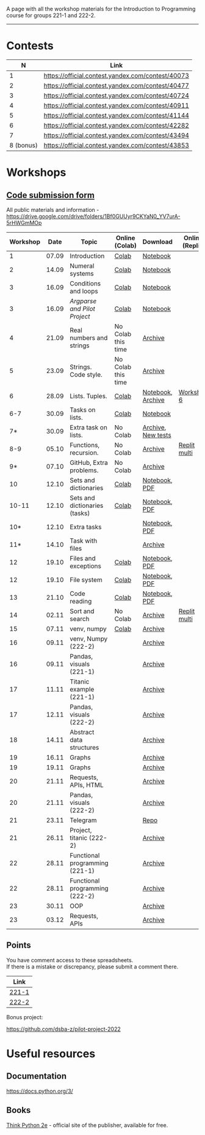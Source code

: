 A page with all the workshop materials for the Introduction to Programming course for groups 221-1 and 222-2.

-----

# Contests

| N | Link |
|---|------|
| 1 | https://official.contest.yandex.com/contest/40073 |
| 2 | https://official.contest.yandex.com/contest/40477 |
| 3 | https://official.contest.yandex.com/contest/40724 |
| 4 | https://official.contest.yandex.com/contest/40911 |
| 5 | https://official.contest.yandex.com/contest/41144 |
| 6 | https://official.contest.yandex.com/contest/42282 |
| 7 | https://official.contest.yandex.com/contest/43494 |
| 8 (bonus) | https://official.contest.yandex.com/contest/43853 |


# Workshops

## [**Code submission form**][codeform]

All public materials and information - https://drive.google.com/drive/folders/1Bf0GUUyr9CKYaN0_YV7urA-5rHWGmMOp


| Workshop |  Date |           Topic              |      Online (Colab)       |     Download                                  |  Online (Replit)       |
|----------|-------|------------------------------|---------------------------|-----------------------------------------------|------------------------|
| 1        | 07.09 | Introduction                 |     [Colab][w1colab]      | [Notebook][w1dl]                              |                        | 
| 2        | 14.09 | Numeral systems              |    [Colab][w2_num_colab]  | [Notebook][w2_num_dl]                         |                        | 
| 3        | 16.09 | Conditions and loops         |    [Colab][w2_if_colab]   | [Notebook][w2_if_dl]                          |                        | 
| 3        | 16.09 | *Argparse and Pilot Project* |[Colab][w2_argparse_colab] | [Notebook][w2_argparse_dl]                    |                        | 
| 4        | 21.09 | Real numbers and strings     |    No Colab this time     | [Archive][w3_strings_dl]                      |                        | 
| 5        | 23.09 | Strings. Code style.         |    No Colab this time     | [Archive][w3_strings2_dl]                     |                        | 
| 6        | 28.09 | Lists. Tuples.               |      [Colab][w4_1_cl]     | [Notebook][w4_1_dl], [Archive][w4_py]         | [Workshop 6][w4_1_r]   |
| 6-7      | 30.09 | Tasks on lists.              |      [Colab][w4_2_cl]     | [Notebook][w4_2_dl]                           |                        |
| 7*       | 30.09 | Extra task on lists.         |      No Colab             | [Archive][w4_extra], [New tests][w4_newtest]  |                        | 
| 8-9      | 05.10 | Functions, recursion.        |      No Colab             | [Archive][w8]                                 |  [Replit multi][w8_r]  |
| 9*       | 07.10 | GitHub, Extra problems.      |      No Colab             | [Archive][w9p]                                |                        |
| 10       | 12.10 | Sets and dictionaries        |      [Colab][w10c]        | [Notebook][w10], [PDF][w10pdf]                |                        | 
| 10-11    | 12.10 | Sets and dictionaries (tasks)|      [Colab][w11c]        | [Notebook][w11], [PDF][w11pdf]                |                        | 
| 10*      | 12.10 | Extra tasks                  |                           | [Notebook][w10ei], [PDF][w10ep]               |                        | 
| 11*      | 14.10 | Task with files              |                           | [Archive][w11pil]                             |                        | 
| 12       | 19.10 | Files and exceptions         |      [Colab][w12c]        | [Notebook][w12i], [PDF][w12p]                 |                        | 
| 12       | 19.10 | File system                  |      [Colab][w12_2c]      | [Notebook][w12_2i], [PDF][w12_2p]             |                        |
| 13       | 21.10 | Code reading                 |      [Colab][w13c]        | [Notebook][w13i], [PDF][w13p]                 |                        |
| 14       | 02.11 | Sort and search              |      No Colab             | [Archive][w14d]                               | [Replit multi][w14r]   |
| 15       | 07.11 | venv, numpy                  |      [Colab][w15c]        | [Archive][w15d]                               |                        |
| 16       | 09.11 | venv, Numpy (222-2)          |                           | [Archive][w16d_np]                            |                        |
| 16       | 09.11 | Pandas, visuals (221-1)      |                           | [Archive][w16d_p]                             |                        |
| 17       | 11.11 | Titanic example (221-1)      |                           | [Archive][w17d_p]                             |                        |
| 17       | 12.11 | Pandas, visuals (222-2)      |                           | [Archive][w17d_np]                            |                        |
| 18       | 14.11 | Abstract data structures     |                           | [Archive][w18d]                               |                        |
| 19       | 16.11 | Graphs                       |                           | [Archive][w19d_p]                             |                        |
| 19       | 19.11 | Graphs                       |                           | [Archive][w19d_np]                            |                        |
| 20       | 21.11 | Requests, APIs, HTML         |                           | [Archive][w20d_p]                             |                        |
| 20       | 21.11 | Pandas, visuals (222-2)      |                           | [Archive][w17d_np]                            |                        |
| 21       | 23.11 | Telegram                     |                           | [Repo](https://github.com/dsba-z/dsba2022-tg) |                        |
| 21       | 26.11 | Project, titanic (222-2)     |                           | [Archive][w21d_np]                            |                        |
| 22       | 28.11 | Functional programming (221-1) |                         | [Archive][w22d_p]                             |                        |
| 22       | 28.11 | Functional programming (222-2) |                         | [Archive][w22d_np]                            |                        |
| 23       | 30.11 | OOP                          |                           | [Archive][w23d_p]                             |                        |
| 23       | 03.12 | Requests, APIs               |                           | [Archive][w23d_np]                             |                        |

## Points

You have comment access to these spreadsheets.  
If there is a mistake or discrepancy, please submit a comment there.

| Link |
|-------------|
| [221-1](https://docs.google.com/spreadsheets/d/1pDm5pkMTnfvrxfvwpoZlaRLNKfc4i2HQIh3_QKPg6V4/edit?usp=sharing) |
| [222-2](https://docs.google.com/spreadsheets/d/1WbA4aTaWqT_baaN8CiEEkIb0UTLmVJp1ObLef4YSQxg/edit?usp=sharing) |


Bonus project:

https://github.com/dsba-z/pilot-project-2022

# Useful resources

## Documentation

https://docs.python.org/3/

## Books

[Think Python 2e](https://greenteapress.com/wp/think-python-2e/) - official site of the publisher, available for free.

[codeform]: https://docs.google.com/forms/d/e/1FAIpQLSe-rqt0yqQCnEDbGmMhMyEosYOyYXWVbFqH6YkPA2bgrjTNyA/viewform

[w1colab]: https://colab.research.google.com/drive/1-FiCxyZbSGnoJ26-DXDZo0jYAOiVFT4Y
[w1dl]: https://drive.google.com/uc?export=download&id=1-FiCxyZbSGnoJ26-DXDZo0jYAOiVFT4Y

[w2_num_colab]: https://colab.research.google.com/drive/1jR__YPqHxjtJJmyTQ5dfBooSo4_WXOqV
[w2_num_dl]: https://drive.google.com/uc?export=download&id=1jR__YPqHxjtJJmyTQ5dfBooSo4_WXOqV

[w2_if_colab]: https://colab.research.google.com/drive/19-MCsutJtb9NB7iFpmjMDjXXJIDEA86V
[w2_if_dl]: https://drive.google.com/uc?export=download&id=19-MCsutJtb9NB7iFpmjMDjXXJIDEA86V

[w2_argparse_colab]: https://colab.research.google.com/drive/1HoVq-X0k02z9Xz3v-XCQBGZ88rUKWW4B
[w2_argparse_dl]: https://drive.google.com/uc?export=download&id=1HoVq-X0k02z9Xz3v-XCQBGZ88rUKWW4B

[w3_strings_dl]: https://drive.google.com/uc?export=download&id=12nN68oEluxw_8Ovrt5vmeBs4RO4zGFPQ
[w3_strings2_dl]: https://drive.google.com/uc?export=download&id=15ol_KM4iOEc3KKasbNWpTx8kBYXaO6MZ

[w4_1_r]: https://replit.com/@l8doku/Workshop6lists

[w4_1_cl]: https://colab.research.google.com/drive/1jDuF9WzkyIWy794z5fz9vJzh5cXD2E8R
[w4_1_dl]: https://drive.google.com/uc?export=download&id=1jDuF9WzkyIWy794z5fz9vJzh5cXD2E8R

[w4_2_cl]: https://colab.research.google.com/drive/1BG9zMmJyFZwMtetodpkgJaxH2-5x_65C
[w4_2_dl]: https://drive.google.com/uc?export=download&id=1BG9zMmJyFZwMtetodpkgJaxH2-5x_65C

[w4_py]: https://drive.google.com/uc?export=download&id=1Z1xF3ClSJ3D0mTBZvgB4HB93bzidiYn9

[w4_extra]: https://drive.google.com/uc?export=download&id=1PmqjH-HoI7B7sQH35dAza0jE1p1dRxFa
[w4_newtest]: https://drive.google.com/uc?export=download&id=1sJpej6wM5BGSfaxKRYYf_QHnIqIgZw7V

[w8]: https://drive.google.com/uc?export=download&id=114DyMpuwLIDkPTAiVDJjxz1UYqUX0Mo9
[w8_r]: https://replit.com/join/nbutkccbri-l8doku

[w9p]: https://drive.google.com/uc?export=download&id=13xWL_xoV8q9vVvqglngJ-

[w10]: https://drive.google.com/uc?export=download&id=1c2iuUYXmLKUrbqM1viaBDHevZhl-tuTW
[w10c]: https://colab.research.google.com/drive/1c2iuUYXmLKUrbqM1viaBDHevZhl-tuTW
[w10pdf]: https://drive.google.com/uc?export=download&id=12WzXNCpGYW1TZwENFmVQbeV5UT8qpr0r
[w11]: https://drive.google.com/uc?export=download&id=1_-1t7Y9U4AYp2qB_Ha2n5a-3U-iB8im3
[w11c]: https://colab.research.google.com/drive/1_-1t7Y9U4AYp2qB_Ha2n5a-3U-iB8im3
[w11pdf]: https://drive.google.com/uc?export=download&id=1CLYuwDXxYdm7Z2ln7rxRvtFMd1B9wgE0

[w10ep]: https://drive.google.com/file/d/1nweMX3w019ihoTox_7VHzXgHTqCXUr2V/view?usp=sharing
[w10ei]: https://drive.google.com/uc?export=download&id=1dsGSrWK4Cldp6hAnVTNOGwklCQui9Qzt

[w12p]: https://drive.google.com/uc?export=download&id=1CcBRDldXrdsviT5fxt15MzLpLnB1lPnQ
[w12c]: https://colab.research.google.com/drive/1NFhpUAsBaQjQxxxgfzWG8mmL1ru1c1a0
[w12i]: https://drive.google.com/uc?export=download&id=1NFhpUAsBaQjQxxxgfzWG8mmL1ru1c1a0

[w11pil]: https://drive.google.com/uc?export=download&id=1LwA0Wh5OKItr-QUolH_uO2pqBoS2R1Yh

[w12_2c]: https://colab.research.google.com/drive/15Ose0T4UpzhvQL6WdZVbL8cx4lhh9cQr
[w12_2i]: https://drive.google.com/uc?export=download&id=15Ose0T4UpzhvQL6WdZVbL8cx4lhh9cQr
[w12_2p]: https://drive.google.com/uc?export=download&id=1bK8bebnQ1PKYMoX5R_Tk3sgs8aPaq_RH

[w13c]: https://colab.research.google.com/drive/1VSxYW9JKw4MRzT5cfSHuWI9wVahYmBNG
[w13i]: https://drive.google.com/uc?export=download&id=1VSxYW9JKw4MRzT5cfSHuWI9wVahYmBNG
[w13p]: https://drive.google.com/uc?export=download&id=1VYxoURvsfAmZwtwJxfNtyculaQIXQKjH

[w14d]: https://drive.google.com/uc?export=download&id=1biBvih5DSA03cg6FOtH_meF27ng_KJGX
[w14r]: https://replit.com/join/ahazvzfuoa-l8doku

[w15c]: https://colab.research.google.com/drive/1fSIDp4dxOWh_vT32QZJZ1riZOYfxEmRF
[w15d]: https://drive.google.com/uc?export=download&id=1fSIDp4dxOWh_vT32QZJZ1riZOYfxEmRF

[w16d_np]: https://drive.google.com/uc?export=download&id=1Fz8uwxrFl5rcsxM6dx_w174METtOxJ_-
[w16d_p]: https://drive.google.com/uc?export=download&id=1IMcCyhf0xt2UbMZ3r5EZHC0ROkh5I4qd

[w17d_p]: https://drive.google.com/uc?export=download&id=1hdMP4_tYhjhXgvgDhcYXHJiuBUeTWort


[w17d_np]: https://drive.google.com/uc?export=download&id=1ZewHP0adTKkxGSnmDPK9deZvV0wH_Hwq

[w18d]: https://drive.google.com/uc?export=download&id=1PrabZ-cNm8DQOfcLg3YcihLs9tRV1l2I

[w19d_p]: https://drive.google.com/uc?export=download&id=1Th36LsWQLm2yITI0AwRJRlYX0N_KhjoQ
[w19d_np]: https://drive.google.com/uc?export=download&id=1ZWnC6jguMfvJ3LRuR21liozeAit8z2Qi

[w20d_p]: https://drive.google.com/uc?export=download&id=1eRudFc2ERqNqP9PjM9vS1vs-2HHp7puF

[w21d_np]: https://drive.google.com/uc?export=download&id=1JmFLSCViJ5LjQEdsPiTywKj7xPYf3S4D

[w22d_p]: https://drive.google.com/uc?export=download&id=13h1XCTvI6ERRloZ5n9AvP5Tkfsvn_TUC
[w22d_np]: https://drive.google.com/uc?export=download&id=1AyfdFs1PM6I4dtvpf1zH7HgMOu_-AmC7

[w23d_p]: https://drive.google.com/uc?export=download&id=1zkD19Y4R2iQUQLSDAcXzkyGBVzhJMUSD
[w23d_np]: https://drive.google.com/uc?export=download&id=1cD0C5JA--whFHC-COAL3vsAl4Ga0HiyL
